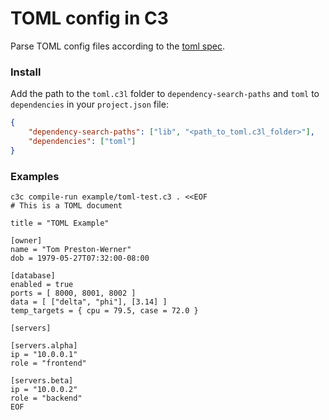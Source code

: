 # TOML config in C3

Parse TOML config files according to the [toml spec](https://toml.io/en/v1.0.0).

### Install

Add the path to the `toml.c3l` folder to `dependency-search-paths` and
`toml` to `dependencies` in your `project.json` file:

```json
{
    "dependency-search-paths": ["lib", "<path_to_toml.c3l_folder>"],
    "dependencies": ["toml"]
}
```

### Examples

```
c3c compile-run example/toml-test.c3 . <<EOF
# This is a TOML document

title = "TOML Example"

[owner]
name = "Tom Preston-Werner"
dob = 1979-05-27T07:32:00-08:00

[database]
enabled = true
ports = [ 8000, 8001, 8002 ]
data = [ ["delta", "phi"], [3.14] ]
temp_targets = { cpu = 79.5, case = 72.0 }

[servers]

[servers.alpha]
ip = "10.0.0.1"
role = "frontend"

[servers.beta]
ip = "10.0.0.2"
role = "backend"
EOF
```

